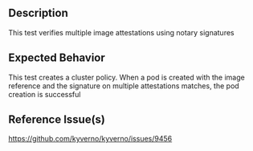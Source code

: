 ## Description

This test verifies multiple image attestations using notary signatures

## Expected Behavior

This test creates a cluster policy.
When a pod is created with the image reference and the signature on multiple attestations matches, the pod creation is successful

## Reference Issue(s)

https://github.com/kyverno/kyverno/issues/9456
